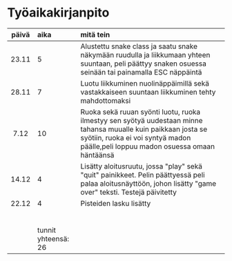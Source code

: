 # Työaikakirjanpito

| päivä | aika | mitä tein  |
| :----:|:-----| :-----|
| 23.11 |  5   | Alustettu snake class ja saatu snake näkymään ruudulla ja liikkumaan yhteen suuntaan, peli päättyy snaken osuessa seinään tai painamalla ESC näppäintä |
| 28.11 |  7   | Luotu liikkuminen nuolinäppäimillä sekä vastakkaiseen suuntaan liikkuminen tehty mahdottomaksi                                                           |
| 7.12  |  10  | Ruoka sekä ruuan syönti luotu, ruoka ilmestyy sen syötyä uudestaan minne tahansa muualle kuin paikkaan josta se syötiin, ruoka ei voi syntyä madon päälle,peli loppuu madon osuessa omaan häntäänsä |
| 14.12 |  4   | Lisätty aloitusruutu, jossa "play" sekä "quit" painikkeet. Pelin päättyessä peli palaa aloitusnäyttöön, johon lisätty "game over" teksti. Testejä päivitetty  |
| 22.12 |  4   | Pisteiden lasku lisätty  |
|       |      |  |
|       |      |  |
|       |      |  |
|       |      |  |
|       |      |  |
|       |      |  |
|       | tunnit yhteensä: 26    |  |

